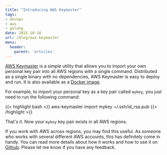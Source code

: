 ```yaml
---
title: "Introducing AWS Keymaster"
tags:
- devops
- aws
- golang
date: 2015-10-18
url: /blog/aws-keymaster
menu:
  header:
    parent: 'articles'
---
```


[AWS Keymaster](https://github.com/ryane/aws-keymaster) is a simple utility that allows you to import your own personal key pair into all AWS regions with a single command. Distributed as a single binary with no dependencies, AWS Keymaster is easy to deploy and run. It is also available as a [Docker image](https://hub.docker.com/r/ryane/aws-keymaster/).

<!--more-->

For example, to import your personal key as a key pair called `mykey`, you just need to run the following command:

{{< highlight bash >}}
aws-keymaster import mykey ~/.ssh/id_rsa.pub
{{< /highlight >}}

That's it. Now your `mykey` key pair exists in all AWS regions.

If you work with AWS across regions, you may find this useful. As someone who works with several different AWS accounts, this has definitely come in handy. You can read more details about how it works and how to use it on [Github](https://github.com/ryane/aws-keymaster). Please let me know if you have any feedback.

<!--  LocalWords:  mykey
 -->
